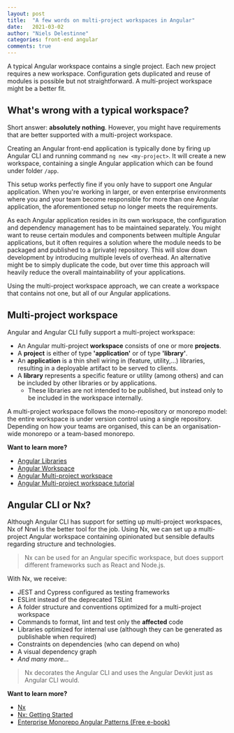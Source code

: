 ```yaml
---
layout: post
title:  "A few words on multi-project workspaces in Angular"
date:   2021-03-02
author: "Niels Delestinne"
categories: front-end angular
comments: true
---
```


A typical Angular workspace contains a single project. Each new project requires a new workspace. Configuration gets duplicated and 
reuse of modules is possible but not straightforward. A multi-project workspace might be a better fit.

<!-- excerpt-end -->

## What's wrong with a typical workspace?

Short answer: **absolutely nothing**. However, you might have requirements that are better supported with a multi-project workspace.

Creating an Angular front-end application is typically done by firing up Angular CLI and running command `ng new <my-project>`.
It will create a new workspace, containing a single Angular application which can be found under folder `/app`.

This setup works perfectly fine if you only have to support one Angular application.
When you're working in larger, or even enterprise environments where you and your team become responsible for more than one 
Angular application, the aforementioned setup no longer meets the requirements.

As each Angular application resides in its own workspace, the configuration and dependency management has to be maintained separately. 
You might want to reuse certain modules and components between multiple Angular applications, but it often requires a solution where
the module needs to be packaged and published to a (private) repository.
This will slow down development by introducing multiple levels of overhead. An alternative might be to simply duplicate the code, 
but over time this approach will heavily reduce the overall maintainability of your applications.

Using the multi-project workspace approach, we can create a workspace that contains not one, but all of our Angular applications.

## Multi-project workspace

Angular and Angular CLI fully support a multi-project workspace: 
- An Angular multi-project **workspace** consists of one or more **projects**.
- A **project** is either of type **'application'** or of type **'library'**.
- An **application** is a thin shell wiring in (feature, utility,...) libraries, resulting in a deployable artifact to be served to clients.
- A **library** represents a specific feature or utility (among others) and can be included by other libraries or by applications.
    - These libraries are not intended to be published, but instead only to be included in the workspace internally.     

A multi-project workspace follows the mono-repository or monorepo model: the entire workspace is under version control using a single repository.
Depending on how your teams are organised, this can be an organisation-wide monorepo or a team-based monorepo.

**Want to learn more?**
- [Angular Libraries](https://angular.io/guide/libraries)
- [Angular Workspace](https://angular.io/guide/file-structure)
- [Angular Multi-project workspace](https://angular.io/guide/file-structure#multiple-projects)
- [Angular Multi-project workspace tutorial](https://octoperf.com/blog/2019/08/22/kraken-angular-workspace-multi-application-project/#complete-application-sample)

## Angular CLI or Nx?

Although Angular CLI has support for setting up multi-project workspaces, Nx of Nrwl is the better tool for the job.
Using Nx, we can set up a multi-project Angular workspace containing opinionated but sensible defaults regarding structure and technologies.

> Nx can be used for an Angular specific workspace, but does support different frameworks such as React and Node.js. 

With Nx, we receive:
- JEST and Cypress configured as testing frameworks
- ESLint instead of the deprecated TSLint
- A folder structure and conventions optimized for a multi-project workspace
- Commands to format, lint and test only the **affected** code
- Libraries optimized for internal use (although they can be generated as publishable when required)
- Constraints on dependencies (who can depend on who)
- A visual dependency graph
- _And many more..._

> Nx decorates the Angular CLI and uses the Angular Devkit just as Angular CLI would.

**Want to learn more?**
- [Nx](https://nx.dev/)
- [Nx: Getting Started](https://nx.dev/latest/angular/getting-started/getting-started)
- [Enterprise Monorepo Angular Patterns (Free e-book)](https://go.nrwl.io/angular-enterprise-monorepo-patterns-new-book)
